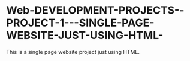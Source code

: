 # Web-DEVELOPMENT-PROJECTS--PROJECT-1---SINGLE-PAGE-WEBSITE-JUST-USING-HTML-
This is a single page website project just using HTML.
